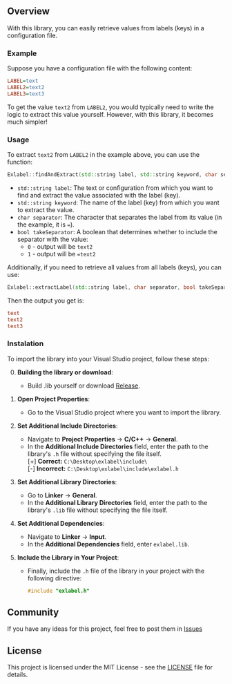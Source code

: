 ## Overview

With this library, you can easily retrieve values from labels (keys) in a configuration file.

### Example

Suppose you have a configuration file with the following content:

```cfg
LABEL=text
LABEL2=text2
LABEL3=text3
```

To get the value `text2` from `LABEL2`, you would typically need to write the logic to extract this value yourself. However, with this library, it becomes much simpler!

### Usage

To extract `text2` from `LABEL2` in the example above, you can use the function:

```cpp
Exlabel::findAndExtract(std::string label, std::string keyword, char separator, bool takeSeparator);
```

- `std::string label`: The text or configuration from which you want to find and extract the value associated with the label (key).
- `std::string keyword`: The name of the label (key) from which you want to extract the value.
- `char separator`: The character that separates the label from its value (in the example, it is `=`).
- `bool takeSeparator`: A boolean that determines whether to include the separator with the value:
  - `0` - output will be `text2`
  - `1` - output will be `=text2`

Additionally, if you need to retrieve all values from all labels (keys), you can use:

```cpp
Exlabel::extractLabel(std::string label, char separator, bool takeSeparator);
```

Then the output you get is:
```cfg
text
text2
text3
```

### Instalation

To import the library into your Visual Studio project, follow these steps:



0. **Building the library or download**:
   - Build .lib yourself or download [Release](https://github.com/exebyt3/exlabel-lib/releases). 

2. **Open Project Properties**:
   - Go to the Visual Studio project where you want to import the library.

3. **Set Additional Include Directories**:
   - Navigate to **Project Properties** -> **C/C++** -> **General**.
   - In the **Additional Include Directories** field, enter the path to the library's `.h` file without specifying the file itself.  
     [+] **Correct:** `C:\Desktop\exlabel\include\`  
     [-] **Incorrect:** `C:\Desktop\exlabel\include\exlabel.h`

4. **Set Additional Library Directories**:
   - Go to **Linker** -> **General**.
   - In the **Additional Library Directories** field, enter the path to the library's `.lib` file without specifying the file itself.

5. **Set Additional Dependencies**:
   - Navigate to **Linker** -> **Input**.
   - In the **Additional Dependencies** field, enter `exlabel.lib`.

6. **Include the Library in Your Project**:
   - Finally, include the `.h` file of the library in your project with the following directive:
     ```cpp
     #include "exlabel.h"
     ```

## Community

If you have any ideas for this project, feel free to post them in [Issues](https://github.com/exebyt3/exlabel-lib/issues)

## License

This project is licensed under the MIT License - see the [LICENSE](LICENSE) file for details.
